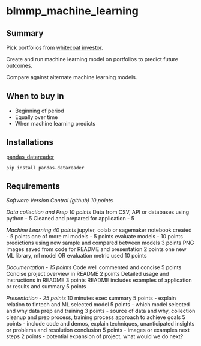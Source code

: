 # blmmp_machine_learning

## Summary

Pick portfolios from [whitecoat investor](https://www.whitecoatinvestor.com/150-portfolios-better-than-yours/comment-page-3/).

Create and run machine learning model on portfolios to predict future outcomes.

Compare against alternate machine learning models. 

## When to buy in

* Beginning of period
* Equally over time 
* When machine learning predicts


## Installations

[pandas_datareader](https://pypi.org/project/pandas-datareader/)

``` pip install pandas-datareader ```

## Requirements

*Software Version Control (github) 10 points*

*Data collection and Prep 10 points*
  Data from CSV, API or databases using python - 5 
  Cleaned and prepared for application - 5

*Machine Learning 40 points*
  jupyter, colab or sagemaker notebook created - 5 points
  one of more ml models - 5 points
  evaluate models - 10 points
  predictions using new sample and compared between models 3 points
  PNG images saved from code for README and presentation 2 points
  one new ML library, ml model OR evaluation metric used 10 points

*Documentation - 15 points*
  Code well commented and concise 5 points
  Concise project overview in README 2 points
  Detailed usage and instructions in README 3 points
  README includes examples of application or results and summary 5 points

*Presentation - 25 points*
10 minutes
  exec summary 5 points - explain relation to fintech and ML
  selected model 5 points - which model selected and why
  data prep and training 3 points - source of data and why, collection cleanup and prep process, training process
  approach to achieve goals 5 points - include code and demos, explain techniques, unanticipated insights or problems and resolution
  conclusion 5 points - images or examples
  next steps 2 points - potential expansion of project, what would we do next?

